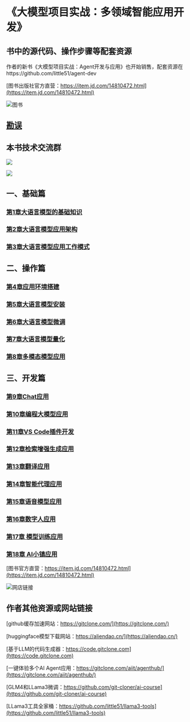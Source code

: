 # 《大模型项目实战：多领域智能应用开发》

## 书中的源代码、操作步骤等配套资源

作者的新书《大模型项目实战：Agent开发与应用》也开始销售，配套资源在https://github.com/little51/agent-dev

[图书出版社官方直营：https://item.jd.com/14810472.html](https://item.jd.com/14810472.html)

![图书](https://gitclone.com/download1/llm-dev/llm-dev.png)

## [勘误](https://github.com/little51/llm-dev/issues)

## 本书技术交流群

![](https://gitclone.com/download1/aliendao/aliendao20250409.jpg)

![](https://gitclone.com/download1/aliendao/weixin-aliendao1.jpg)

## 一、基础篇

### [第1章大语言模型的基础知识](https://github.com/little51/llm-dev/tree/main/chapter01)

### [第2章大语言模型应用架构](https://github.com/little51/llm-dev/tree/main/chapter02)

### [第3章大语言模型应用工作模式](https://github.com/little51/llm-dev/tree/main/chapter03)

## 二、操作篇

### [第4章应用环境搭建](https://github.com/little51/llm-dev/tree/main/chapter04)

### [第5章大语言模型安装](https://github.com/little51/llm-dev/tree/main/chapter05)

### [第6章大语言模型微调](https://github.com/little51/llm-dev/tree/main/chapter06)

### [第7章大语言模型量化](https://github.com/little51/llm-dev/tree/main/chapter07)

### [第8章多模态模型应用](https://github.com/little51/llm-dev/tree/main/chapter08)

## 三、开发篇

### [第9章Chat应用](https://github.com/little51/llm-dev/tree/main/chapter09)

### [第10章编程大模型应用](https://github.com/little51/llm-dev/tree/main/chapter10)

### [第11章VS Code插件开发](https://github.com/little51/llm-dev/tree/main/chapter11)

### [第12章检索增强生成应用](https://github.com/little51/llm-dev/tree/main/chapter12)

### [第13章翻译应用](https://github.com/little51/llm-dev/tree/main/chapter13)

### [第14章智能代理应用](https://github.com/little51/llm-dev/tree/main/chapter14)

### [第15章语音模型应用](https://github.com/little51/llm-dev/tree/main/chapter15)

### [第16章数字人应用](https://github.com/little51/llm-dev/tree/main/chapter16)

### [第17章 模型训练应用](https://github.com/little51/llm-dev/tree/main/chapter17)

### [第18章 AI小镇应用](https://github.com/little51/llm-dev/tree/main/chapter18)



[图书官方直营：https://item.jd.com/14810472.html](https://item.jd.com/14810472.html)

![网店链接](https://gitclone.com/download1/llm-dev/qr-code.png)



## 作者其他资源或网站链接

[github缓存加速网站：https://gitclone.com/](https://gitclone.com/)

[huggingface模型下载网站：https://aliendao.cn/](https://aliendao.cn/)

[基于LLM的代码生成器：https://code.gitclone.com](https://code.gitclone.com)

[一键体验多个AI Agent应用：https://gitclone.com/aiit/agenthub/](https://gitclone.com/aiit/agenthub/)

[GLM4和LLama3微调：https://github.com/git-cloner/ai-course](https://github.com/git-cloner/ai-course)

[LLama3工具全家桶：https://github.com/little51/llama3-tools](https://github.com/little51/llama3-tools)
